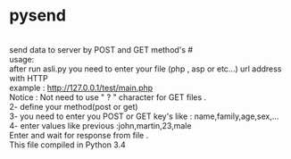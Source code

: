 # pysend
<br>send data to server by POST and GET method's
#<br>usage:
<br>after run asli.py you need to enter your file (php , asp or etc...) url address with HTTP 
<br>example : http://127.0.0.1/test/main.php
<br>Notice : Not need to use " ? " character for GET files . 
<br>2- define your method(post or get)
<br>3- you need to enter you POST or GET key's like : name,family,age,sex,...
<br>4- enter values like previous :john,martin,23,male 
<br>Enter and wait for response from file .
<br>This file compiled in Python 3.4
